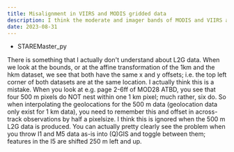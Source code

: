 ```yaml
---
title: Misalignment in VIIRS and MODIS gridded data
description: I think the moderate and imager bands of MODIS and VIIRS are not aligned correctly
date: 2023-08-31
---
```


- STAREMaster_py

There is something that I actually don't understand about L2G data. When we look at the bounds, or at the affine transformation of the 1km and the hkm dataset, we see that both have the same x and y offsets; i.e. the top left corner of both datasets are at the same location. I actually think this is a mistake. When you look at e.g. page 2-6ff of MOD28 ATBD, you see that four 500 m pixels do NOT nest within one 1 km pixel; much rather, six do. So when interpolating the geolocations for the 500 m data (geolocation data only exist for 1 km data), you need to remember this and offset in across-track observations by half a pixelsize. I think this is ignored when the 500 m L2G data is produced. You can actually pretty clearly see the problem when you throw I1 and M5 data as-is into (Q)GIS and toggle between them; features in the I5 are shifted 250 m left and up.
